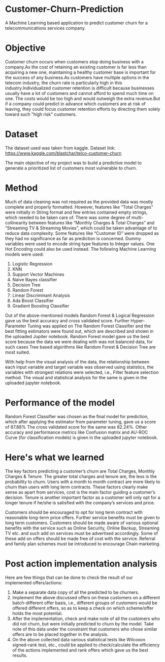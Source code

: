 # Customer-Churn-Prediction
A Machine Learning based application to predict customer churn for a telecommunications services company.

# Objective
Customer churn occurs when customers stop doing business with a company.As the cost of retaining an existing customer is far less than acquiring a new one, maintaining a healthy customer base is important for the success of any business.As customers have multiple options in the telecom industry, the churn rate is particularly high in this industry.Individualized customer retention is difficult because businesses usually have a lot of customers and cannot afford to spend much time on one. The costs would be too high and would outweigh the extra revenue.But if a company could predict in advance which customers are at risk of leaving, they could focus customer retention efforts by directing them solely toward such "high risk" customers.

# Dataset
The dataset used was taken from kaggle.
Dataset link: https://www.kaggle.com/blastchar/telco-customer-churn

The main objective of my project was to build a predictive model to generate a prioritized list of customers most vulnerable to churn.

# Method
Much of data cleaning was not required as the provided data was mostly complete and properly formatted. However, features like “Total Charges” were initially in String format and few entries contained empty strings, which needed to be taken care of. There was some degree of multi-collinearity between features like “Monthly Charges & Total Charges” and “Streaming TV & Streaming Movies”, which could be taken advantage of to reduce data complexity. Some features like “Customer ID” were dropped as they had no significance as far as prediction is concerned. Dummy variables were used to encode string type features to Integer values. One Hot Encoding could also be used instead.
The following Machine Learning models were used:
  1.	Logistic Regression
  2.	KNN
  3.	Support Vector Machines
  4.	Naive Bayes classifier
  5.	Decision Tree
  6.	Random Forest
  7.	Linear Discriminant Analysis
  8.	Ada Boost Classifier
  9.	Gradient Boosting Classifier
  
Out of the above-mentioned models Random Forest & Logical Regression gave us the best accuracy and cross validated score. Further Hyper-Parameter Tuning was applied on The Random Forest Classifier and the best fitting estimators were found out, which are described and shown in the uploaded Jupiter notebook. Random Forest model gave us the best score because the data we were dealing with was not balanced data, for such cases Tree based algorithms like Random Forest & Decision Tree are most suited.

With help from the visual analysis of the data, the relationship between each input variable and target variable was observed using statistics, the variables with strongest relations were selected, i.e., Filter feature selection method. The visual and statistical analysis for the same is given in the uploaded jupyter notebook.

# Performance of the model
Random Forest Classifier was chosen as the final model for prediction, which after applying the estimator from parameter tuning, gave us a score of 87.88%
The cross validated score for the same was 82.24%. Other accuracy and performance metrics like Confusion matrix and AU-ROC Curve (for classification models) is given in the uploaded jupyter notebook.

# Here's what we learned
The key factors predicting a customer’s churn are Total Charges, Monthly Charges & Tenure. The greater total charges and tenure are, the less is the probability to churn. Users with a month to month contract are more likely to churn than users with long term contracts.
These factors clearly make sense as apart from services, cost is the main factor guiding a customer’s decision. Tenure is another important factor as a customer will only opt for a longer tenure if he/she is satisfied with the company’s services and price.

Customers should be encouraged to opt for long term contract with reasonable long-term price offers. Further service benefits must be given to long term customers. Customers should be made aware of various optional benefits with the service such as Online Security, Online Backup, Streaming TV etc. and such add on services must be advertised accordingly. Some of these add on offers should be made free of cost with the service.
Referral and family plan schemes must be introduced to encourage Chain marketing.

# Post action implementation analysis
Here are few things that can be done to check the result of our implemented offers/actions:
1. Make a separate data copy of all the predicted to be churners.
2. Implement the above discussed offers on these customers on a different batch-different offer basis, i.e., different groups of customers would be offered different offers, so as to keep a check on which scheme/offer holds the most potential. 
3.	After the implementation, check and make note of all the customers who did not churn, but were initially predicted to churn by the model. Take note of this data under the constraint that customers who chose similar offers are to be placed together in the analysis.
4.	On the above collected data various statistical tests like Wilcoxon signed-rank test, etc., could be applied to check/calculate the efficiency of the actions implemented and rank offers which gave us the best results.

   






    
           
           

